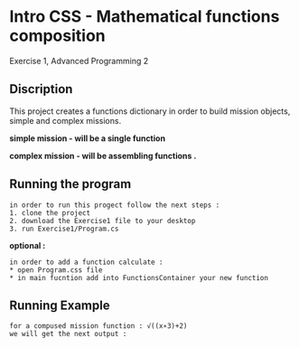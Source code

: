 # Intro CSS - Mathematical functions composition
Exercise 1, Advanced Programming 2

## Discription
This project creates a functions dictionary in order to build mission objects, simple and complex missions.

**simple mission - will be a single function**

**complex mission - will be assembling functions .**

## Running the program
```
in order to run this progect follow the next steps : 
1. clone the project
2. download the Exercise1 file to your desktop
3. run Exercise1/Program.cs
```
**optional :**
```
in order to add a function calculate :
* open Program.css file
* in main fucntion add into FunctionsContainer your new function
```
## Running Example
```
for a compused mission function : √((x∗3)+2)
we will get the next output : 
